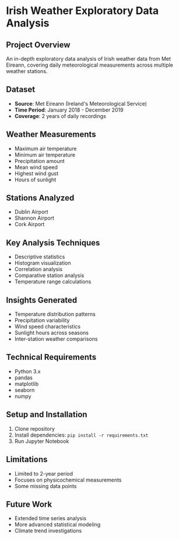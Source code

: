 # Irish Weather Exploratory Data Analysis

## Project Overview
An in-depth exploratory data analysis of Irish weather data from Met Eireann, covering daily meteorological measurements across multiple weather stations.

## Dataset
- **Source**: Met Eireann (Ireland's Meteorological Service)
- **Time Period**: January 2018 - December 2019
- **Coverage**: 2 years of daily recordings

## Weather Measurements
- Maximum air temperature
- Minimum air temperature
- Precipitation amount
- Mean wind speed
- Highest wind gust
- Hours of sunlight

## Stations Analyzed
- Dublin Airport
- Shannon Airport
- Cork Airport

## Key Analysis Techniques
- Descriptive statistics
- Histogram visualization
- Correlation analysis
- Comparative station analysis
- Temperature range calculations

## Insights Generated
- Temperature distribution patterns
- Precipitation variability
- Wind speed characteristics
- Sunlight hours across seasons
- Inter-station weather comparisons

## Technical Requirements
- Python 3.x
- pandas
- matplotlib
- seaborn
- numpy

## Setup and Installation
1. Clone repository
2. Install dependencies: `pip install -r requirements.txt`
3. Run Jupyter Notebook

## Limitations
- Limited to 2-year period
- Focuses on physicochemical measurements
- Some missing data points

## Future Work
- Extended time series analysis
- More advanced statistical modeling
- Climate trend investigations
